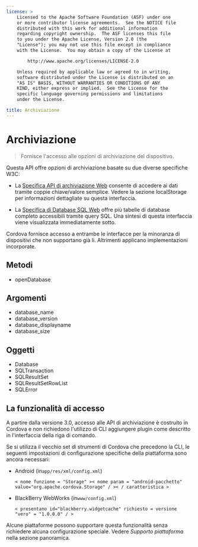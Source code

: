 ```yaml
---
license: >
    Licensed to the Apache Software Foundation (ASF) under one
    or more contributor license agreements.  See the NOTICE file
    distributed with this work for additional information
    regarding copyright ownership.  The ASF licenses this file
    to you under the Apache License, Version 2.0 (the
    "License"); you may not use this file except in compliance
    with the License.  You may obtain a copy of the License at

        http://www.apache.org/licenses/LICENSE-2.0

    Unless required by applicable law or agreed to in writing,
    software distributed under the License is distributed on an
    "AS IS" BASIS, WITHOUT WARRANTIES OR CONDITIONS OF ANY
    KIND, either express or implied.  See the License for the
    specific language governing permissions and limitations
    under the License.

title: Archiviazione
---
```


# Archiviazione

> Fornisce l'accesso alle opzioni di archiviazione del dispositivo.

Questa API offre opzioni di archiviazione basate su due diverse specifiche W3C:

*   La [Specifica API di archiviazione Web][1] consente di accedere ai dati tramite coppie chiave/valore semplice. Vedere la sezione localStorage per informazioni dettagliate su questa interfaccia.

*   La [Specifica di Database SQL Web][2] offre più tabelle di database completo accessibili tramite query SQL. Una sintesi di questa interfaccia viene visualizzata immediatamente sotto.

 [1]: http://dev.w3.org/html5/webstorage/
 [2]: http://dev.w3.org/html5/webdatabase/

Cordova fornisce accesso a entrambe le interfacce per la minoranza di dispositivi che non supportano già li. Altrimenti applicano implementazioni incorporate.

## Metodi

*   openDatabase

## Argomenti

*   database_name
*   database_version
*   database_displayname
*   database_size

## Oggetti

*   Database
*   SQLTransaction
*   SQLResultSet
*   SQLResultSetRowList
*   SQLError

## La funzionalità di accesso

A partire dalla versione 3.0, accesso alle API di archiviazione è costruito in Cordova e non richiedono l'utilizzo di CLI aggiungere plugin come descritto in l'interfaccia della riga di comando.

Se si utilizza il vecchio set di strumenti di Cordova che precedono la CLI, le seguenti impostazioni di configurazione specifiche della piattaforma sono ancora necessari:

*   Android (in`app/res/xml/config.xml`)
    
        < nome funzione = "Storage" >< nome param = "android-pacchetto" value="org.apache.cordova.Storage" / >< / caratteristica >
        

*   BlackBerry WebWorks (in`www/config.xml`)
    
        < presentano id="blackberry.widgetcache" richiesto = versione "vero" = "1.0.0.0" / >
        

Alcune piattaforme possono supportare questa funzionalità senza richiedere alcuna configurazione speciale. Vedere *Supporto piattaforma* nella sezione panoramica.